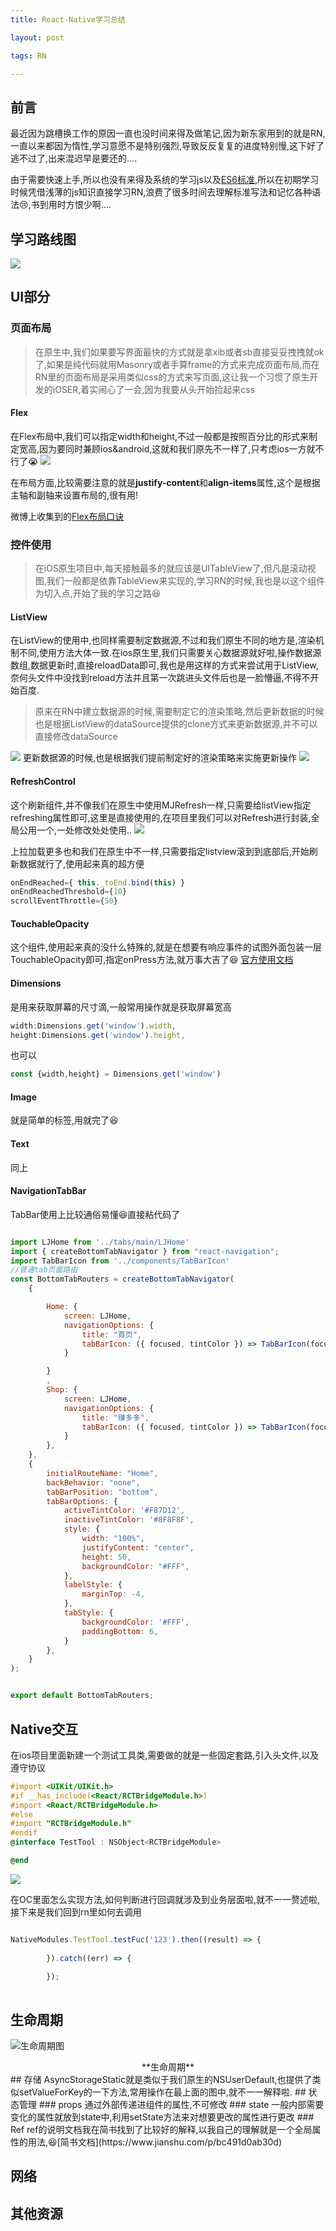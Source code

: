 ```yaml
---
title: React-Native学习总结

layout: post

tags: RN

---
```


## 前言

最近因为跳槽换工作的原因一直也没时间来得及做笔记,因为新东家用到的就是RN,一直以来都因为惰性,学习意愿不是特别强烈,导致反反复复的进度特别慢,这下好了逃不过了,出来混迟早是要还的....

由于需要快速上手,所以也没有来得及系统的学习js以及[ES6标准](http://es6.ruanyifeng.com/),所以在初期学习时候凭借浅薄的js知识直接学习RN,浪费了很多时间去理解标准写法和记忆各种语法😢,书到用时方恨少啊....

## 学习路线图
![](https://ws3.sinaimg.cn/large/006tNc79ly1ft3jxciut7j31680zqq8w.jpg)

## UI部分
### 页面布局
> 在原生中,我们如果要写界面最快的方式就是拿xib或者sb直接妥妥拽拽就ok了,如果是纯代码就用Masonry或者手算frame的方式来完成页面布局,而在RN里的页面布局是采用类似css的方式来写页面,这让我一个习惯了原生开发的iOSER,着实闹心了一会,因为我要从头开始捡起来css

#### Flex
在Flex布局中,我们可以指定width和height,不过一般都是按照百分比的形式来制定宽高,因为要同时兼顾ios&android,这就和我们原先不一样了,只考虑ios一方就不行了😭
![](https://ws4.sinaimg.cn/large/006tNc79ly1ft3ks1gpqzj30lm0bedhb.jpg)

在布局方面,比较需要注意的就是**justify-content**和**align-items**属性,这个是根据主轴和副轴来设置布局的,很有用!

微博上收集到的[Flex布局口诀](https://weibo.com/1712131295/CoRnElNkZ?ref=collection&type=comment#_rnd1531116658286)

### 控件使用
> 在iOS原生项目中,每天接触最多的就应该是UITableView了,但凡是滚动视图,我们一般都是依靠TableView来实现的,学习RN的时候,我也是以这个组件为切入点,开始了我的学习之路😆


#### ListView
在ListView的使用中,也同样需要制定数据源,不过和我们原生不同的地方是,渲染机制不同,使用方法大体一致.在ios原生里,我们只需要关心数据源就好啦,操作数据源数组,数据更新时,直接reloadData即可,我也是用这样的方式来尝试用于ListView,奈何头文件中没找到reload方法并且第一次跳进头文件后也是一脸懵逼,不得不开始百度.
> 原来在RN中建立数据源的时候,需要制定它的渲染策略,然后更新数据的时候也是根据ListView的dataSource提供的clone方式来更新数据源,并不可以直接修改dataSource

![](https://ws4.sinaimg.cn/large/006tNc79ly1ft3lbzbxxaj30rc0c40uk.jpg)
更新数据源的时候,也是根据我们提前制定好的渲染策略来实施更新操作
![](https://ws4.sinaimg.cn/large/006tNc79ly1ft3lcmfy17j312u044q3l.jpg)
#### RefreshControl
这个刷新组件,并不像我们在原生中使用MJRefresh一样,只需要给listView指定refreshing属性即可,这里是直接使用的,在项目里我们可以对Refresh进行封装,全局公用一个,一处修改处处使用..
![](https://ws2.sinaimg.cn/large/006tNc79ly1ft3lfq3tf3j30v80bcac2.jpg)

上拉加载更多也和我们在原生中不一样,只需要指定listview滚到到底部后,开始刷新数据就行了,使用起来真的超方便

```javascript
onEndReached={ this._toEnd.bind(this) }
onEndReachedThreshold={10}
scrollEventThrottle={50}

```
#### TouchableOpacity

这个组件,使用起来真的没什么特殊的,就是在想要有响应事件的试图外面包装一层TouchableOpacity即可,指定onPress方法,就万事大吉了😆
[官方使用文档](https://reactnative.cn/docs/0.51/touchableopacity.html#content)
#### Dimensions
是用来获取屏幕的尺寸滴,一般常用操作就是获取屏幕宽高

```javascript
width:Dimensions.get('window').width,
height:Dimensions.get('window').height,

```
也可以

```javascript
const {width,height} = Dimensions.get('window')
```
#### Image
就是简单的标签,用就完了😆
#### Text
同上
#### NavigationTabBar
TabBar使用上比较通俗易懂😆直接粘代码了

```javascript

import LJHome from '../tabs/main/LJHome'
import { createBottomTabNavigator } from "react-navigation";
import TabBarIcon from '../components/TabBarIcon'
//普通tab页面路由
const BottomTabRouters = createBottomTabNavigator(
    {

        Home: {
            screen: LJHome,
            navigationOptions: {
                title: "首页",
                tabBarIcon: ({ focused, tintColor }) => TabBarIcon(focused, "home")
            }

        }
        ,
        Shop: {
            screen: LJHome,
            navigationOptions: {
                title: "赚多多",
                tabBarIcon: ({ focused, tintColor }) => TabBarIcon(focused, "home")
            }
        },
    },
    {
        initialRouteName: "Home",
        backBehavior: "none",
        tabBarPosition: "bottom",
        tabBarOptions: {
            activeTintColor: '#F87D12',
            inactiveTintColor: '#8F8F8F',
            style: {
                width: "100%",
                justifyContent: "center",
                height: 50,
                backgroundColor: "#FFF",
            },
            labelStyle: {
                marginTop: -4,
            },
            tabStyle: {
                backgroundColor: '#FFF',
                paddingBottom: 6,
            }
        },
    }
);


export default BottomTabRouters;

```

## Native交互

在ios项目里面新建一个测试工具类,需要做的就是一些固定套路,引入头文件,以及遵守协议

```objective-c
#import <UIKit/UIKit.h>
#if __has_include(<React/RCTBridgeModule.h>)
#import <React/RCTBridgeModule.h>
#else
#import "RCTBridgeModule.h"
#endif
@interface TestTool : NSObject<RCTBridgeModule>

@end

```

![](https://ws2.sinaimg.cn/large/006tNc79ly1ft3m2o9ur2j31a405aq4e.jpg)

在OC里面怎么实现方法,如何判断进行回调就涉及到业务层面啦,就不一一赘述啦,接下来是我们回到rn里如何去调用

```javascript

NativeModules.TestTool.testFuc('123').then((result) => {
            
        }).catch((err) => {
            
        });
        
```
## 生命周期
![生命周期图](https://upload-images.jianshu.io/upload_images/2428275-f08403a3ea1b80f4.png?imageMogr2/auto-orient/strip%7CimageView2/2/w/700)
<center>**生命周期**</center>
## 存储
AsyncStorageStatic就是类似于我们原生的NSUserDefault,也提供了类似setValueForKey的一下方法,常用操作在最上面的图中,就不一一解释啦.
## 状态管理
### props
通过外部传递进组件的属性,不可修改
### state
一般内部需要变化的属性就放到state中,利用setState方法来对想要更改的属性进行更改
### Ref
ref的说明文档我在简书找到了比较好的解释,以我自己的理解就是一个全局属性的用法,😆[简书文档](https://www.jianshu.com/p/bc491d0ab30d)

## 网络
## 其他资源


